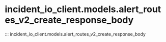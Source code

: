 # incident_io_client.models.alert_routes_v2_create_response_body

::: incident_io_client.models.alert_routes_v2_create_response_body
